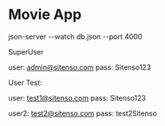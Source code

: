 # Movie App
json-server --watch db.json --port 4000

SuperUser

user: admin@sitenso.com
pass: Sitenso123


User Test:

user: test1@sitenso.com
pass: Sitenso123


user2: test2@sitenso.com
pass: test2Sitenso


